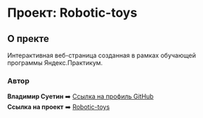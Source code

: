 # Проект: Robotic-toys

## О пректе
Интерактивная веб-страница созданная в рамках обучающей программы Яндекс.Практикум.

### Автор
**Владимир Суетин** :arrow_right: [Ссылка на профиль GitHub](https://github.com/vladimir-suetin)  
**Ссылка на проект** :arrow_right: [Robotic-toys](https://vladimir-suetin.github.io/robotic-toys/)
